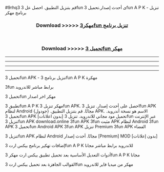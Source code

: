 #9rhq3 قم بتنزيل التطبيق. احصل عل 3fun  ى أحدث إصدار.تحميل 3fun  A P K - تنزيل برنامج مهكر



<div align="center">
<h3>Download >>>>> <a href="https://ar-sites.web.app/?ar= 3fun ">مهكر3fun  تنزيل برنامج</a></h3><br>

<h3>Download >>>>> <a href="https://ar-sites.web.app/?ar= 3fun ">تحميل 3fun  مهكر</a></h3>
</div>


----------------------------------------------------------

----------------------------------------------------------

----------------------------------------------------------

----------------------------------------------------------


تحميل 3fun  APK - تنزيل برنامج 3fun  A P K مهكرة

3fun  برابط مباشر للاندرويد

تحميل 3fun  مهكر اخر اصدار

تطبيق 3fun  A P K مهكر
تنزيل 3fun  APK. احصل على أحدث إصدار.
تنزيل 3fun  APK لنظام Android مجانًا.
قم بتنزيل التطبيق. {جودول} APK. الاسم هو نسخة أندرويد.
تحميل 3fun  APK [بدون اعلانات]
تحميل مود مجاني للاندرويد.
تنزيل 3fun  عبر الإنترنت
تنزيل 3fun  APK
download.online 3fun  APK
3fun  مثبت APK لنظام Android
3fun  APK
تحميل 3fun  Android APK
3fun  APK تنزيل Premium
3fun  APK الفضاء

تنزيل 3fun  APK لنظام Android مجانًا. أحدث إصدار [Premium] MOD [بدون إعلانات]

إضافات تهكير برنامج بيكس ارت 3fun  A P K للاندرويد برابط مباشر مجانا

أدوات التعديل الأساسية بعد تحميل تطبيق بيكس ارت مهكر 3fun  A P K مجانا

القوالب الجاهزة بعد تحميل بيكس ارت 3fun  مهكر من ميديا فاير للاندرويد



